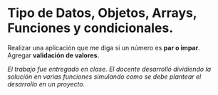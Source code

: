 # Tipo de Datos, Objetos, Arrays, Funciones y condicionales.

Realizar una aplicación que me diga si un número es **par o impar**.  
Agregar **validación de valores.**

*El trabajo fue entregado en clase. El docente desarrolló dividiendo la solución en varias funciones simulando como se debe plantear el desarrollo en un proyecto.*